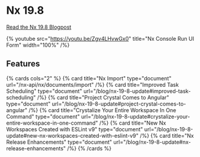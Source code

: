 # Nx 19.8

[Read the Nx 19.8 Blogpost](/blog/nx-19-8-update)

{% youtube
src="https://youtu.be/Zgv4LHvwGx0"
title="Nx Console Run UI Form"
width="100%" /%}

## Features

{% cards cols="2" %}
{% card title="Nx Import" type="document" url="/nx-api/nx/documents/import" /%}
{% card title="Improved Task Scheduling" type="document" url="/blog/nx-19-8-update#improved-task-scheduling" /%}
{% card title="Project Crystal Comes to Angular" type="document" url="/blog/nx-19-8-update#project-crystal-comes-to-angular" /%}
{% card title="Crystalize Your Entire Workspace In One Command" type="document" url="/blog/nx-19-8-update#crystalize-your-entire-workspace-in-one-command" /%}
{% card title="New Nx Workspaces Created with ESLint v9" type="document" url="/blog/nx-19-8-update#new-nx-workspaces-created-with-eslint-v9" /%}
{% card title="Nx Release Enhancements" type="document" url="/blog/nx-19-8-update#nx-release-enhancements" /%}
{% /cards %}
